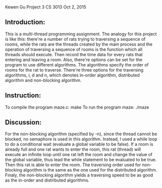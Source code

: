 
Kewen Gu
Project 3
CS 3013
Oct 2, 2015

Introduction:
-------------

This is a multi-thread programming assignment. The analogy for this project is like this: there're a number of rats trying to traversing a sequence of rooms, while the rats are the threads created by the main process and the operation of traversing a sequence of rooms is the function which all threads should execute. Then record the time data for every rats that entering and leaving a room. Also, there're options can be set for the program to use different algorithms. The algorithms specify the order of rooms for the rat to traverse. There're three options for the traversing algorithms, i, d and n, which denotes in-order algorithm, distributed algorithm and non-blocking algorithm.

Instruction:
-------------

To compile the program maze.c:
	make
To run the program maze:
	./maze <number of rats> <travesing algorithm>


Discussion:
-------------

For the non-blocking algorithm (specified by -n), since the thread cannot be blocked, no semaphore is used in this algorithm. Instead, I used a while loop to do a conditional wait (evaluate a global variable to be false). If a room is already full and one rat wants to enter the room, this rat (thread) will execute an infinite loop until one rat left the room and change the value of the global variable, thus lead the while statement to be evaluated to be true. Then this rat is able to enter the room. The traversing order used for non-blocking algorithm is the same as the one used for the distributed algorithm. Finaly, the non-blocking algorithm yields a traversing speed to be as good as the in-order and distributed algorithms.
